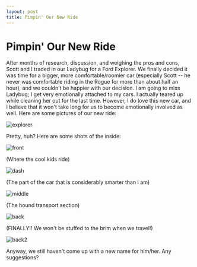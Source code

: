 ```yaml
---
layout: post
title: Pimpin' Our New Ride
---
```


Pimpin' Our New Ride
===================

After months of research, discussion, and weighing the pros and cons, Scott and I traded in our Ladybug for a Ford Explorer. We finally decided it was time for a bigger, 
more comfortable/roomier car (especially Scott -- he never was comfortable riding in the Rogue for more than about half an hour), and we couldn't be happier with our decision. 
I am going to miss Ladybug; I get very emotionally attached to my cars. I actually teared up while cleaning her out for the last time. However, I do love this new car, and I 
believe that it won't take long for us to become emotionally involved as well. Here are some pictures of our new ride:

![explorer](http://i1230.photobucket.com/albums/ee481/ptkatz/Blog%20Pictures/IMG_2490.jpg)

Pretty, huh? Here are some shots of the inside:

![front](http://i1230.photobucket.com/albums/ee481/ptkatz/Blog%20Pictures/IMG_2491.jpg)

(Where the cool kids ride)

![dash](http://i1230.photobucket.com/albums/ee481/ptkatz/Blog%20Pictures/IMG_2492.jpg)

(The part of the car that is considerably smarter than I am)

![middle](http://i1230.photobucket.com/albums/ee481/ptkatz/Blog%20Pictures/IMG_2494.jpg)

(The hound transport section)

![back](http://i1230.photobucket.com/albums/ee481/ptkatz/Blog%20Pictures/IMG_2495.jpg)

(FINALLY!! We won't be stuffed to the brim when we travel!)

![back2](http://i1230.photobucket.com/albums/ee481/ptkatz/Blog%20Pictures/IMG_2496.jpg)

Anyway, we still haven't come up with a new name for him/her. Any suggestions?